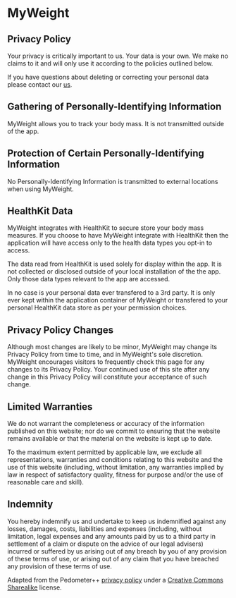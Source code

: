 # MyWeight

## Privacy Policy

Your privacy is critically important to us. Your data is your own. We make no claims to it and will only use it according to the policies outlined below.

If you have questions about deleting or correcting your personal data please contact our [us](apps@diogot.com).

## Gathering of Personally-Identifying Information

MyWeight allows you to track your body mass. It is not transmitted outside of the app.

## Protection of Certain Personally-Identifying Information

No Personally-Identifying Information is transmitted to external locations when using MyWeight.

## HealthKit Data

MyWeight integrates with HealthKit to secure store your body mass measures.
If you choose to have MyWeight integrate with HealthKit then the application will have access only to the health data types you opt-in to access.

The data read from HealthKit is used solely for display within the app. It is not collected or disclosed outside of your local installation of the the app. Only those data types relevant to the app are accessed.

In no case is your personal data ever transfered to a 3rd party. It is only ever kept within the application container of MyWeight or transfered to your personal HealthKit data store as per your permission choices.

## Privacy Policy Changes

Although most changes are likely to be minor, MyWeight may change its Privacy Policy from time to time, and in MyWeight's sole discretion. MyWeight encourages visitors to frequently check this page for any changes to its Privacy Policy. Your continued use of this site after any change in this Privacy Policy will constitute your acceptance of such change.

## Limited Warranties

We do not warrant the completeness or accuracy of the information published on this website; nor do we commit to ensuring that the website remains available or that the material on the website is kept up to date. 

To the maximum extent permitted by applicable law, we exclude all representations, warranties and conditions relating to this website and the use of this website (including, without limitation, any warranties implied by law in respect of satisfactory quality, fitness for purpose and/or the use of reasonable care and skill).

## Indemnity

You hereby indemnify us and undertake to keep us indemnified against any losses, damages, costs, liabilities and expenses (including, without limitation, legal expenses and any amounts paid by us to a third party in settlement of a claim or dispute on the advice of our legal advisers) incurred or suffered by us arising out of any breach by you of any provision of these terms of use, or arising out of any claim that you have breached any provision of these terms of use.

Adapted from the Pedometer++ [privacy policy](https://david-smith.org/pedometer_privacy.html) under a [Creative Commons Sharealike](https://creativecommons.org/licenses/by-sa/2.5/) license.
